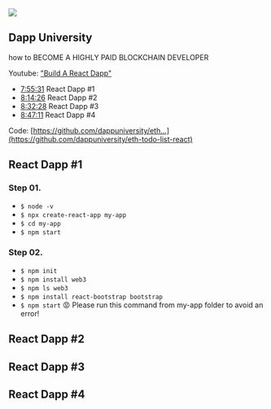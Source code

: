 <img src="https://monosnap.com/image/G6AsMIRdW0EnbtWaxbsHWR7DYdZmW1"/>

Dapp University
---------------
how to BECOME A HIGHLY PAID BLOCKCHAIN DEVELOPER

Youtube: ["Build A React Dapp"](https://www.youtube.com/watch?v=itUrxH-rksc&feature=youtu.be)
* [7:55:31](https://www.youtube.com/watch?v=itUrxH-rksc&t=28531s) React Dapp #1
* [8:14:26](https://www.youtube.com/watch?v=itUrxH-rksc&t=29666s) React Dapp #2
* [8:32:28](https://www.youtube.com/watch?v=itUrxH-rksc&t=30748s) React Dapp #3
* [8:47:11](https://www.youtube.com/watch?v=itUrxH-rksc&t=31631s) React Dapp #4

Code: [https://github.com/dappuniversity/eth...](https://github.com/dappuniversity/eth-todo-list-react)

React Dapp #1
-----

### Step 01. 
- `$ node -v`
- `$ npx create-react-app my-app`
- `$ cd my-app`
- `$ npm start`

### Step 02.
- `$ npm init`
- `$ npm install web3` 
- `$ npm ls web3`
- `$ npm install react-bootstrap bootstrap`
- `$ npm start` :rage: Please run this command from my-app folder to avoid an error!

React Dapp #2
-----

React Dapp #3
-----

React Dapp #4
-----

